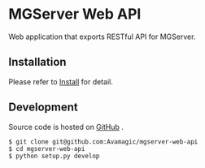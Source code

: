 # MGServer Web API

Web application that exports RESTful API for MGServer.

## Installation

Please refer to [Install][] for detail.

[Install]: https://github.com/Avamagic/mgserver-web-api/wiki/Install

## Development

Source code is hosted on [GitHub][] .

    $ git clone git@github.com:Avamagic/mgserver-web-api
    $ cd mgserver-web-api
    $ python setup.py develop

[GitHub]: https://github.com/Avamagic/mgserver-web-api
